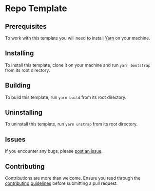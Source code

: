 # Repo Template

## Prerequisites

To work with this template you will need to install
[Yarn](https://yarnpkg.com/getting-started/install) on your machine.

## Installing

To install this template, clone it on your machine and run `yarn bootstrap` from
its root directory.

## Building

To build this template, run `yarn build` from its root directory.

## Uninstalling

To uninstall this template, run `yarn unstrap` from its root directory.

## Issues

If you encounter any bugs, please
[post an issue](https://github.com/your-username/your-project/issues/new).

## Contributing

Contributions are more than welcome. Ensure you read through the
[contributing guidelines](https://github.com/your-username/your-project/blob/main/CONTRIBUTING.md)
before submitting a pull request.
